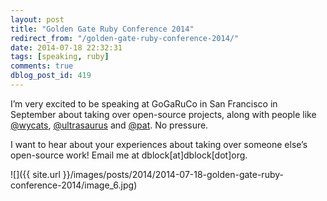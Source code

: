 ```yaml
---
layout: post
title: "Golden Gate Ruby Conference 2014"
redirect_from: "/golden-gate-ruby-conference-2014/"
date: 2014-07-18 22:32:31
tags: [speaking, ruby]
comments: true
dblog_post_id: 419
---
```

I’m very excited to be speaking at GoGaRuCo in San Francisco in September about taking over open-source projects, along with people like [@wycats](http://twitter.com/wycats), [@ultrasaurus](http://twitter.com/ultrasaurus) and [@pat](http://twitter.com/pat). No pressure.

I want to hear about your experiences about taking over someone else’s open-source work! Email me at dblock[at]dblock[dot]org.

![]({{ site.url }}/images/posts/2014/2014-07-18-golden-gate-ruby-conference-2014/image_6.jpg)


